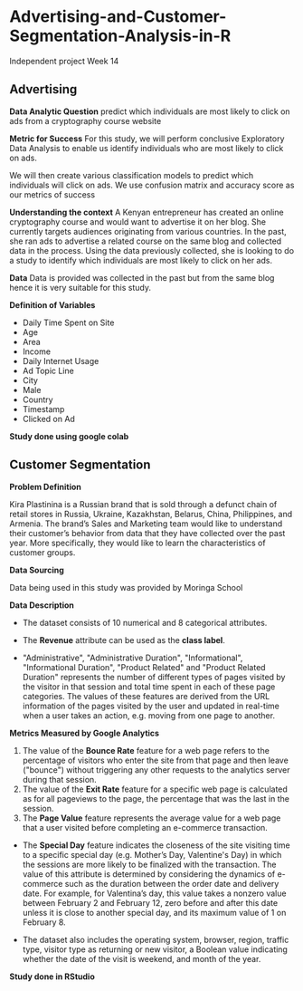 # Advertising-and-Customer-Segmentation-Analysis-in-R
Independent project Week 14

## Advertising

**Data Analytic Question**
predict which individuals are most likely to click on ads from a cryptography course website

**Metric for Success**
For this study, we will perform conclusive Exploratory Data Analysis to enable us identify individuals who are most likely to click on ads.

We will then create various classification models to predict which individuals will click on ads. We use confusion matrix and accuracy score as our metrics of success

**Understanding the context**
A Kenyan entrepreneur has created an online cryptography course and would want to advertise it on her blog. She currently targets audiences originating from various countries. In the past, she ran ads to advertise a related course on the same blog and collected data in the process. Using the data previously collected, she is looking to do a study to identify which individuals are most likely to click on her ads.

**Data**
Data is provided was collected in the past but from the same blog hence it is very suitable for this study.

**Definition of Variables** 
* Daily Time Spent on Site
* Age
* Area
* Income
* Daily Internet Usage
* Ad Topic Line
* City
* Male
* Country
* Timestamp
* Clicked on Ad

**Study done using google colab**

## Customer Segmentation
**Problem Definition**

Kira Plastinina is a Russian brand that is sold through a defunct chain of retail stores in Russia, Ukraine, Kazakhstan, Belarus, China, Philippines, and Armenia. The brand’s Sales and Marketing team would like to understand their customer’s behavior from data that they have collected over the past year. More specifically, they would like to learn the characteristics of customer groups.

**Data Sourcing**

Data being used in this study was provided by Moringa School

**Data Description**

* The dataset consists of 10 numerical and 8 categorical attributes.

* The **Revenue** attribute can be used as the **class label**.

* "Administrative", "Administrative Duration", "Informational", "Informational Duration", "Product Related" and "Product Related Duration" represents the number of different types of pages visited by the visitor in that session and total time spent in each of these page categories. The values of these features are derived from the URL information of the pages visited by the user and updated in real-time when a user takes an action, e.g. moving from one page to another. 

**Metrics Measured by Google Analytics**

1. The value of the **Bounce Rate** feature for a web page refers to the percentage of visitors who enter the site from that page and then leave ("bounce") without triggering any other requests to the analytics server during that session. 
2. The value of the **Exit Rate** feature for a specific web page is calculated as for all pageviews to the page, the percentage that was the last in the session.
3. The **Page Value** feature represents the average value for a web page that a user visited before completing an e-commerce transaction.


* The **Special Day** feature indicates the closeness of the site visiting time to a specific special day (e.g. Mother’s Day, Valentine's Day) in which the sessions are more likely to be finalized with the transaction. The value of this attribute is determined by considering the dynamics of e-commerce such as the duration between the order date and delivery date. For example, for Valentina’s day, this value takes a nonzero value between February 2 and February 12, zero before and after this date unless it is close to another special day, and its maximum value of 1 on February 8.

* The dataset also includes the operating system, browser, region, traffic type, visitor type as returning or new visitor, a Boolean value indicating whether the date of the visit is weekend, and month of the year.


**Study done in RStudio**

